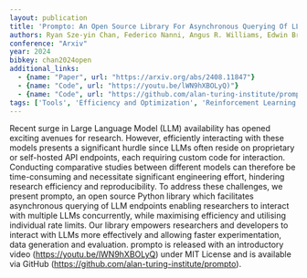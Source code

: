 ```yaml
---
layout: publication
title: 'Prompto: An Open Source Library For Asynchronous Querying Of LLM Endpoints'
authors: Ryan Sze-yin Chan, Federico Nanni, Angus R. Williams, Edwin Brown, Liam Burke-moore, Ed Chapman, Kate Onslow, Tvesha Sippy, Jonathan Bright, Evelina Gabasova
conference: "Arxiv"
year: 2024
bibkey: chan2024open
additional_links:
  - {name: "Paper", url: "https://arxiv.org/abs/2408.11847"}
  - {name: "Code", url: "https://youtu.be/lWN9hXBOLyQ)"}
  - {name: "Code", url: "https://github.com/alan-turing-institute/prompto)"}
tags: ['Tools', 'Efficiency and Optimization', 'Reinforcement Learning', 'Has Code', 'Prompting']
---
```

Recent surge in Large Language Model (LLM) availability has opened exciting
avenues for research. However, efficiently interacting with these models
presents a significant hurdle since LLMs often reside on proprietary or
self-hosted API endpoints, each requiring custom code for interaction.
Conducting comparative studies between different models can therefore be
time-consuming and necessitate significant engineering effort, hindering
research efficiency and reproducibility. To address these challenges, we
present prompto, an open source Python library which facilitates asynchronous
querying of LLM endpoints enabling researchers to interact with multiple LLMs
concurrently, while maximising efficiency and utilising individual rate limits.
Our library empowers researchers and developers to interact with LLMs more
effectively and allowing faster experimentation, data generation and
evaluation. prompto is released with an introductory video
(https://youtu.be/lWN9hXBOLyQ) under MIT License and is available via GitHub
(https://github.com/alan-turing-institute/prompto).
